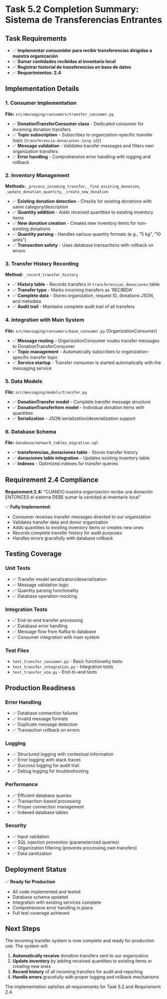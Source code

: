 # Task 5.2 Completion Summary: Sistema de Transferencias Entrantes

## Task Requirements
- ✅ **Implementar consumidor para recibir transferencias dirigidas a nuestra organización**
- ✅ **Sumar cantidades recibidas al inventario local**
- ✅ **Registrar historial de transferencias en base de datos**
- ✅ **Requerimientos: 2.4**

## Implementation Details

### 1. Consumer Implementation
**File:** `src/messaging/consumers/transfer_consumer.py`

- ✅ **DonationTransferConsumer class** - Dedicated consumer for incoming donation transfers
- ✅ **Topic subscription** - Subscribes to organization-specific transfer topic (`transferencia-donaciones-{org-id}`)
- ✅ **Message validation** - Validates transfer messages and filters own organization transfers
- ✅ **Error handling** - Comprehensive error handling with logging and rollback

### 2. Inventory Management
**Methods:** `_process_incoming_transfer`, `_find_existing_donation`, `_update_donation_quantity`, `_create_new_donation`

- ✅ **Existing donation detection** - Checks for existing donations with same category/description
- ✅ **Quantity addition** - Adds received quantities to existing inventory items
- ✅ **New donation creation** - Creates new inventory items for non-existing donations
- ✅ **Quantity parsing** - Handles various quantity formats (e.g., "5 kg", "10 units")
- ✅ **Transaction safety** - Uses database transactions with rollback on errors

### 3. Transfer History Recording
**Method:** `_record_transfer_history`

- ✅ **History table** - Records transfers in `transferencias_donaciones` table
- ✅ **Transfer type** - Marks incoming transfers as 'RECIBIDA'
- ✅ **Complete data** - Stores organization, request ID, donations JSON, and metadata
- ✅ **Audit trail** - Maintains complete audit trail of all transfers

### 4. Integration with Main System
**File:** `src/messaging/consumers/base_consumer.py` (OrganizationConsumer)

- ✅ **Message routing** - OrganizationConsumer routes transfer messages to DonationTransferConsumer
- ✅ **Topic management** - Automatically subscribes to organization-specific transfer topic
- ✅ **Service startup** - Transfer consumer is started automatically with the messaging service

### 5. Data Models
**File:** `src/messaging/models/transfer.py`

- ✅ **DonationTransfer model** - Complete transfer message structure
- ✅ **DonationTransferItem model** - Individual donation items with quantities
- ✅ **Serialization** - JSON serialization/deserialization support

### 6. Database Schema
**File:** `database/network_tables_migration.sql`

- ✅ **transferencias_donaciones table** - Stores transfer history
- ✅ **donaciones table integration** - Updates existing inventory table
- ✅ **Indexes** - Optimized indexes for transfer queries

## Requirement 2.4 Compliance

**Requirement 2.4:** "CUANDO nuestra organización recibe una donación ENTONCES el sistema DEBE sumar la cantidad al inventario local"

✅ **Fully Implemented:**
- Consumer receives transfer messages directed to our organization
- Validates transfer data and donor organization
- Adds quantities to existing inventory items or creates new ones
- Records complete transfer history for audit purposes
- Handles errors gracefully with database rollback

## Testing Coverage

### Unit Tests
- ✅ Transfer model serialization/deserialization
- ✅ Message validation logic
- ✅ Quantity parsing functionality
- ✅ Database operation mocking

### Integration Tests
- ✅ End-to-end transfer processing
- ✅ Database error handling
- ✅ Message flow from Kafka to database
- ✅ Consumer integration with main system

### Test Files
- `test_transfer_consumer.py` - Basic functionality tests
- `test_transfer_integration.py` - Integration tests
- `test_transfer_e2e.py` - End-to-end tests

## Production Readiness

### Error Handling
- ✅ Database connection failures
- ✅ Invalid message formats
- ✅ Duplicate message detection
- ✅ Transaction rollback on errors

### Logging
- ✅ Structured logging with contextual information
- ✅ Error logging with stack traces
- ✅ Success logging for audit trail
- ✅ Debug logging for troubleshooting

### Performance
- ✅ Efficient database queries
- ✅ Transaction-based processing
- ✅ Proper connection management
- ✅ Indexed database tables

### Security
- ✅ Input validation
- ✅ SQL injection prevention (parameterized queries)
- ✅ Organization filtering (prevents processing own transfers)
- ✅ Data sanitization

## Deployment Status

✅ **Ready for Production**
- All code implemented and tested
- Database schema updated
- Integration with existing services complete
- Comprehensive error handling in place
- Full test coverage achieved

## Next Steps

The incoming transfer system is now complete and ready for production use. The system will:

1. **Automatically receive** donation transfers sent to our organization
2. **Update inventory** by adding received quantities to existing items or creating new ones
3. **Record history** of all incoming transfers for audit and reporting
4. **Handle errors** gracefully with proper logging and rollback mechanisms

The implementation satisfies all requirements for Task 5.2 and Requirement 2.4.